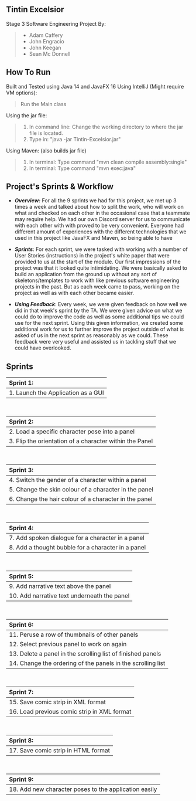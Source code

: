 ## Tintin Excelsior
Stage 3 Software Engineering Project By:
>- Adam Caffery
>- John Engracio
>- John Keegan
>- Sean Mc Donnell

## How To Run
Built and Tested using Java 14 and JavaFX 16
Using IntelliJ (Might require VM options):
> Run the Main class

Using the jar file:
> 1. In command line: Change the working directory to where the jar file is located.
> 2. Type in: "java -jar Tintin-Excelsior.jar"

Using Maven: (also builds jar file)
> 1. In terminal: Type command "mvn clean compile assembly:single"
> 2. In terminal: Type command "mvn exec:java"

## Project's Sprints & Workflow

-   **_Overview:_** For all the 9 sprints we had for this project, we met up 3 times a week and talked about how to split the work, who will work on what and checked on each other in the occasional case that a teammate may require help. We had our own Discord server for us to communicate with each other with with proved to be very convenient. Everyone had different amount of experiences with the different technologies that we used in this project like JavaFX and Maven, so being able to have

-   **_Sprints_**: For each sprint, we were tasked with working with a number of User Stories (instructions) in the project's white paper that were provided to us at the start of the module. Our first impressions of the project was that it looked quite intimidating. We were basically asked to build an application from the ground up without any sort of skeletons/templates to work with like previous software engineering projects in the past. But as each week came to pass, working on the project as well as with each other became easier.

-   **_Using Feedback_**: Every week, we were given feedback on how well we did in that week's sprint by the TA. We were given advice on what we could do to improve the code as well as some additional tips we could use for the next sprint. Using this given information, we created some additional work for us to further improve the project outside of what is asked of us in the next sprint as reasonably as we could. These feedback were very useful and assisted us in tackling stuff that we could have overlooked.

## Sprints

|Sprint 1: |
|:--|
| 1. Launch the Application as a GUI |
<br/>

|Sprint 2: |
|:--|
| 2. Load a specific character pose into a panel |
| 3. Flip the orientation of a character within the Panel |
<br/>

|Sprint 3: |
|:--|
| 4. Switch the gender of a character within a panel |
| 5. Change the skin colour of a character in the panel |
| 6. Change the hair colour of a character in the panel |
<br/>

|Sprint 4: |
|:--|
| 7. Add spoken dialogue for a character in a panel |
| 8. Add a thought bubble for a character in a panel |
<br/>

|Sprint 5: |
|:--|
| 9. Add narrative text above the panel|
| 10. Add narrative text underneath the panel |
<br/>

|Sprint 6: |
|:--|
| 11. Peruse a row of thumbnails of other panels |
| 12. Select previous panel to work on again |
| 13. Delete a panel in the scrolling list of finished panels |
| 14. Change the ordering of the panels in the scrolling list |
<br/>

|Sprint 7: |
|:--|
| 15. Save comic strip in XML format |
| 16. Load previous comic strip in XML format |
<br/>

|Sprint 8: |
|:--|
| 17. Save comic strip in HTML format |
<br/>

|Sprint 9: |
|:--|
| 18. Add new character poses to the application easily |
